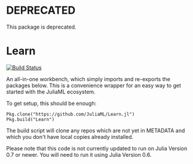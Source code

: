 # DEPRECATED

This package is deprecated.

# Learn

[![Build Status](https://travis-ci.org/JuliaML/Learn.jl.svg?branch=master)](https://travis-ci.org/JuliaML/Learn.jl)

An all-in-one workbench, which simply imports and re-exports the packages below.  This is a convenience wrapper for an easy way to get started with the JuliaML ecosystem.

To get setup, this should be enough:

```
Pkg.clone("https://github.com/JuliaML/Learn.jl")
Pkg.build("Learn")
```

The build script will clone any repos which are not yet in METADATA and which you don't have local copies already installed.

Please note that this code is not currently updated to run on Julia Version 0.7 or newer. You will need to run it using Julia Version 0.6.
